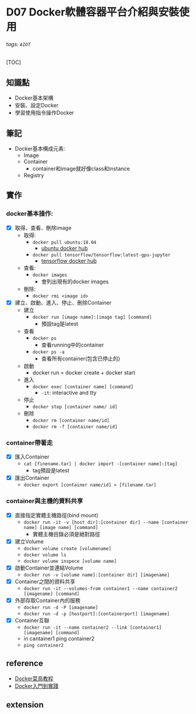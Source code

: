# D07 Docker軟體容器平台介紹與安裝使用
###### tags: `AIOT`
[TOC]
## 知識點
- Docker基本架構
- 安裝、設定Docker
- 學習使用指令操作Docker
## 筆記
- Docker基本構成元素:
    - Image
    - Container
        - container和image就好像class和instance
    - Registry
## 實作
### docker基本操作:
- [x] 取得、查看、刪除image
    - 取得:
        - `docker pull ubuntu:18.04`
            - [ubuntu docker hub](https://hub.docker.com/_/ubuntu?tab=tags&page=1&ordering=last_updated)
        - `docker pull tensorflow/tensorflow:latest-gpu-jupyter`
            - [tensorflow docker hub](https://hub.docker.com/r/tensorflow/tensorflow)
    - 查看:
        - `docker images`
            - 會列出現有的docker images
    - 刪除:
        - `docker rmi <image id>`
- [x] 建立、啟動、進入、停止、刪除Container
    - 建立
        - `docker run [image name]:[image tag] [command]`
            - 預設tag是latest
    - 查看
        - `docker ps`
            - 查看running中的container
        - `docker ps -a`
            - 查看所有container(包含已停止的)
    - 啟動
        - docker run = docker create + docker start
    - 進入
        - `docker exec [container name] [command]`
            - `-it`: interactive and tty
    - 停止
        - `docker stop [container name/ id]`
    - 刪除
        - `docker rm [container name/id]`
        - `docker rm -f [container name/id]`
### container帶著走
- [x] 匯入Container
    - `cat [finename.tar] | docker import -[container name]:[tag]`
        - tag預設是latest
- [x] 匯出Container
    - `docker export [container name/id] > [filename.tar]`
### container與主機的資料共享
- [x] 直接指定實體主機路徑(bind mount)
    - `docker run -it -v [host dir]:[container dir] --name [container name] [image name] [command]`
        - 實體主機目錄必須是絕對路徑
- [x] 建立Volume
    - `docker volume create [volumename]`
    - `docker volume ls`
    - `docker volume inspece [volume name]`
- [x] 啟動Container並連結Volume
    - `docker run -v [volume name]:[container dir] [imagename]`
- [x] Container之間的資料共享
    - `docker run -it --volumes-from container1 --name container2 [imagename] [command]`
- [x] 外部存取Container內的服務
    - `docker run -d -P [imagename]`
    - `docker run -d -p [hostport]:[containerport] [imagename]`
- [x] Container互聯
    - `docker run -it --name container2 --link [container1] [imagename] [command]`
    - in cantainer1 ping container2
    - `ping container2`
## reference
- [Docker菜鳥教程](https://www.runoob.com/docker/docker-tutorial.html)
- [Docker入門到實踐](https://philipzheng.gitbook.io/docker_practice/)
## extension